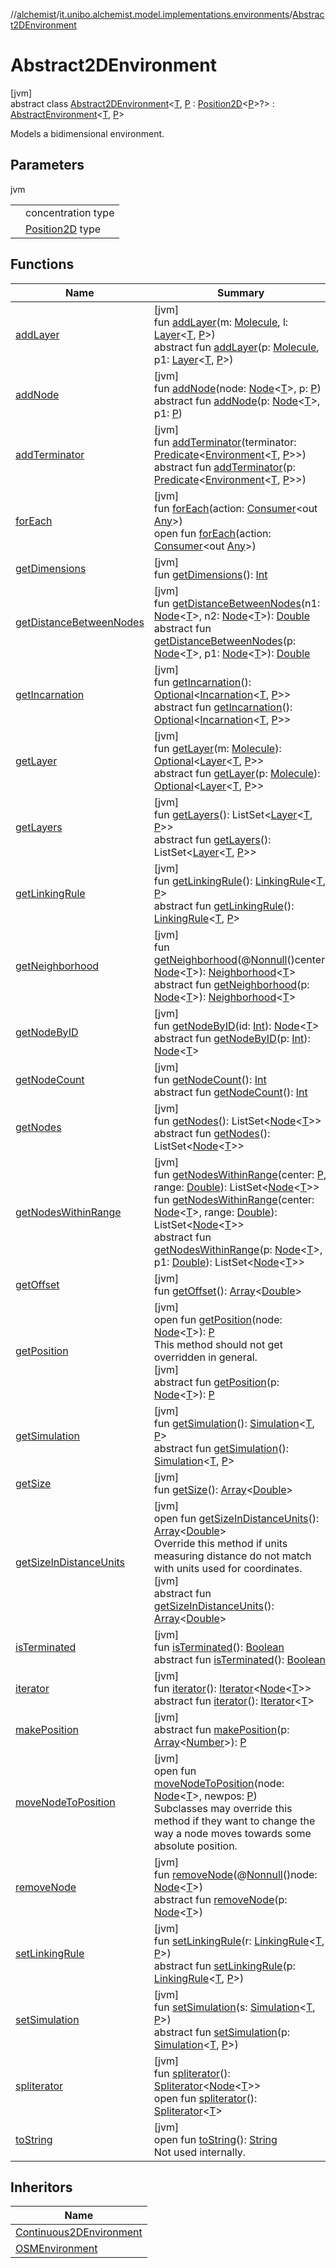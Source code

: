 //[alchemist](../../../index.md)/[it.unibo.alchemist.model.implementations.environments](../index.md)/[Abstract2DEnvironment](index.md)

# Abstract2DEnvironment

[jvm]\
abstract class [Abstract2DEnvironment](index.md)<[T](index.md), [P](index.md) : [Position2D](../../it.unibo.alchemist.model.interfaces/-position2-d/index.md)<[P](../../it.unibo.alchemist.model.interfaces/-route/index.md)>?> : [AbstractEnvironment](../-abstract-environment/index.md)<[T](../../it.unibo.alchemist.model.implementations.movestrategies.target/-follow-target/index.md), [P](../../it.unibo.alchemist.model.interfaces/-route/index.md)> 

Models a bidimensional environment.

## Parameters

jvm

| | |
|---|---|
| <T> | concentration type |
| <P> | [Position2D](../../it.unibo.alchemist.model.interfaces/-position2-d/index.md) type |

## Functions

| Name | Summary |
|---|---|
| [addLayer](../-abstract-environment/add-layer.md) | [jvm]<br>fun [addLayer](../-abstract-environment/add-layer.md)(m: [Molecule](../../it.unibo.alchemist.model.interfaces/-molecule/index.md), l: [Layer](../../it.unibo.alchemist.model.interfaces/-layer/index.md)<[T](../../it.unibo.alchemist.model.implementations.movestrategies.target/-follow-target/index.md), [P](../../it.unibo.alchemist.model.interfaces/-route/index.md)>)<br>abstract fun [addLayer](../../it.unibo.alchemist.model.interfaces/-environment/add-layer.md)(p: [Molecule](../../it.unibo.alchemist.model.interfaces/-molecule/index.md), p1: [Layer](../../it.unibo.alchemist.model.interfaces/-layer/index.md)<[T](../../it.unibo.alchemist.model.implementations.movestrategies.target/-follow-target/index.md), [P](../../it.unibo.alchemist.model.interfaces/-route/index.md)>) |
| [addNode](../-abstract-environment/add-node.md) | [jvm]<br>fun [addNode](../-abstract-environment/add-node.md)(node: [Node](../../it.unibo.alchemist.model.interfaces/-node/index.md)<[T](../../it.unibo.alchemist.model.implementations.movestrategies.target/-follow-target/index.md)>, p: [P](../../it.unibo.alchemist.model.interfaces/-route/index.md))<br>abstract fun [addNode](../../it.unibo.alchemist.model.interfaces/-environment/add-node.md)(p: [Node](../../it.unibo.alchemist.model.interfaces/-node/index.md)<[T](../../it.unibo.alchemist.model.implementations.movestrategies.target/-follow-target/index.md)>, p1: [P](../../it.unibo.alchemist.model.interfaces/-route/index.md)) |
| [addTerminator](../-abstract-environment/add-terminator.md) | [jvm]<br>fun [addTerminator](../-abstract-environment/add-terminator.md)(terminator: [Predicate](https://docs.oracle.com/javase/8/docs/api/java/util/function/Predicate.html)<[Environment](../../it.unibo.alchemist.model.interfaces/-environment/index.md)<[T](../../it.unibo.alchemist.model.implementations.movestrategies.target/-follow-target/index.md), [P](../../it.unibo.alchemist.model.interfaces/-route/index.md)>>)<br>abstract fun [addTerminator](../../it.unibo.alchemist.model.interfaces/-environment/add-terminator.md)(p: [Predicate](https://docs.oracle.com/javase/8/docs/api/java/util/function/Predicate.html)<[Environment](../../it.unibo.alchemist.model.interfaces/-environment/index.md)<[T](../../it.unibo.alchemist.model.implementations.movestrategies.target/-follow-target/index.md), [P](../../it.unibo.alchemist.model.interfaces/-route/index.md)>>) |
| [forEach](../-abstract-environment/for-each.md) | [jvm]<br>fun [forEach](../-abstract-environment/for-each.md)(action: [Consumer](https://docs.oracle.com/javase/8/docs/api/java/util/function/Consumer.html)<out [Any](https://kotlinlang.org/api/latest/jvm/stdlib/kotlin/-any/index.html)>)<br>open fun [forEach](../../it.unibo.alchemist.expressions.implementations/-list-tree-node/index.md#-655675525%2FFunctions%2F-267951372)(action: [Consumer](https://docs.oracle.com/javase/8/docs/api/java/util/function/Consumer.html)<out [Any](https://kotlinlang.org/api/latest/jvm/stdlib/kotlin/-any/index.html)>) |
| [getDimensions](get-dimensions.md) | [jvm]<br>fun [getDimensions](get-dimensions.md)(): [Int](https://kotlinlang.org/api/latest/jvm/stdlib/kotlin/-int/index.html) |
| [getDistanceBetweenNodes](../-abstract-environment/get-distance-between-nodes.md) | [jvm]<br>fun [getDistanceBetweenNodes](../-abstract-environment/get-distance-between-nodes.md)(n1: [Node](../../it.unibo.alchemist.model.interfaces/-node/index.md)<[T](../../it.unibo.alchemist.model.implementations.movestrategies.target/-follow-target/index.md)>, n2: [Node](../../it.unibo.alchemist.model.interfaces/-node/index.md)<[T](../../it.unibo.alchemist.model.implementations.movestrategies.target/-follow-target/index.md)>): [Double](https://kotlinlang.org/api/latest/jvm/stdlib/kotlin/-double/index.html)<br>abstract fun [getDistanceBetweenNodes](../../it.unibo.alchemist.model.interfaces/-environment/get-distance-between-nodes.md)(p: [Node](../../it.unibo.alchemist.model.interfaces/-node/index.md)<[T](../../it.unibo.alchemist.model.implementations.movestrategies.target/-follow-target/index.md)>, p1: [Node](../../it.unibo.alchemist.model.interfaces/-node/index.md)<[T](../../it.unibo.alchemist.model.implementations.movestrategies.target/-follow-target/index.md)>): [Double](https://kotlinlang.org/api/latest/jvm/stdlib/kotlin/-double/index.html) |
| [getIncarnation](../-o-s-m-environment/index.md#-2029827470%2FFunctions%2F-267951372) | [jvm]<br>fun [getIncarnation](../-o-s-m-environment/index.md#-2029827470%2FFunctions%2F-267951372)(): [Optional](https://docs.oracle.com/javase/8/docs/api/java/util/Optional.html)<[Incarnation](../../it.unibo.alchemist.model.interfaces/-incarnation/index.md)<[T](../../it.unibo.alchemist.model.implementations.movestrategies.target/-follow-target/index.md), [P](../../it.unibo.alchemist.model.interfaces/-route/index.md)>><br>abstract fun [getIncarnation](../../it.unibo.alchemist.model.interfaces/-environment/get-incarnation.md)(): [Optional](https://docs.oracle.com/javase/8/docs/api/java/util/Optional.html)<[Incarnation](../../it.unibo.alchemist.model.interfaces/-incarnation/index.md)<[T](../../it.unibo.alchemist.model.implementations.movestrategies.target/-follow-target/index.md), [P](../../it.unibo.alchemist.model.interfaces/-route/index.md)>> |
| [getLayer](../-abstract-environment/get-layer.md) | [jvm]<br>fun [getLayer](../-abstract-environment/get-layer.md)(m: [Molecule](../../it.unibo.alchemist.model.interfaces/-molecule/index.md)): [Optional](https://docs.oracle.com/javase/8/docs/api/java/util/Optional.html)<[Layer](../../it.unibo.alchemist.model.interfaces/-layer/index.md)<[T](../../it.unibo.alchemist.model.implementations.movestrategies.target/-follow-target/index.md), [P](../../it.unibo.alchemist.model.interfaces/-route/index.md)>><br>abstract fun [getLayer](../../it.unibo.alchemist.model.interfaces/-environment/get-layer.md)(p: [Molecule](../../it.unibo.alchemist.model.interfaces/-molecule/index.md)): [Optional](https://docs.oracle.com/javase/8/docs/api/java/util/Optional.html)<[Layer](../../it.unibo.alchemist.model.interfaces/-layer/index.md)<[T](../../it.unibo.alchemist.model.implementations.movestrategies.target/-follow-target/index.md), [P](../../it.unibo.alchemist.model.interfaces/-route/index.md)>> |
| [getLayers](../-o-s-m-environment/index.md#-111627440%2FFunctions%2F-267951372) | [jvm]<br>fun [getLayers](../-o-s-m-environment/index.md#-111627440%2FFunctions%2F-267951372)(): ListSet<[Layer](../../it.unibo.alchemist.model.interfaces/-layer/index.md)<[T](../../it.unibo.alchemist.model.implementations.movestrategies.target/-follow-target/index.md), [P](../../it.unibo.alchemist.model.interfaces/-route/index.md)>><br>abstract fun [getLayers](../../it.unibo.alchemist.model.interfaces/-environment/get-layers.md)(): ListSet<[Layer](../../it.unibo.alchemist.model.interfaces/-layer/index.md)<[T](../../it.unibo.alchemist.model.implementations.movestrategies.target/-follow-target/index.md), [P](../../it.unibo.alchemist.model.interfaces/-route/index.md)>> |
| [getLinkingRule](../-abstract-environment/get-linking-rule.md) | [jvm]<br>fun [getLinkingRule](../-abstract-environment/get-linking-rule.md)(): [LinkingRule](../../it.unibo.alchemist.model.interfaces/-linking-rule/index.md)<[T](../../it.unibo.alchemist.model.implementations.movestrategies.target/-follow-target/index.md), [P](../../it.unibo.alchemist.model.interfaces/-route/index.md)><br>abstract fun [getLinkingRule](../../it.unibo.alchemist.model.interfaces/-environment/get-linking-rule.md)(): [LinkingRule](../../it.unibo.alchemist.model.interfaces/-linking-rule/index.md)<[T](../../it.unibo.alchemist.model.implementations.movestrategies.target/-follow-target/index.md), [P](../../it.unibo.alchemist.model.interfaces/-route/index.md)> |
| [getNeighborhood](../-abstract-environment/get-neighborhood.md) | [jvm]<br>fun [getNeighborhood](../-abstract-environment/get-neighborhood.md)(@[Nonnull](https://docs.oracle.com/javase/8/docs/api/javax/annotation/Nonnull.html)()center: [Node](../../it.unibo.alchemist.model.interfaces/-node/index.md)<[T](../../it.unibo.alchemist.model.implementations.movestrategies.target/-follow-target/index.md)>): [Neighborhood](../../it.unibo.alchemist.model.interfaces/-neighborhood/index.md)<[T](../../it.unibo.alchemist.model.implementations.movestrategies.target/-follow-target/index.md)><br>abstract fun [getNeighborhood](../../it.unibo.alchemist.model.interfaces/-environment/get-neighborhood.md)(p: [Node](../../it.unibo.alchemist.model.interfaces/-node/index.md)<[T](../../it.unibo.alchemist.model.implementations.movestrategies.target/-follow-target/index.md)>): [Neighborhood](../../it.unibo.alchemist.model.interfaces/-neighborhood/index.md)<[T](../../it.unibo.alchemist.model.implementations.movestrategies.target/-follow-target/index.md)> |
| [getNodeByID](../-abstract-environment/get-node-by-i-d.md) | [jvm]<br>fun [getNodeByID](../-abstract-environment/get-node-by-i-d.md)(id: [Int](https://kotlinlang.org/api/latest/jvm/stdlib/kotlin/-int/index.html)): [Node](../../it.unibo.alchemist.model.interfaces/-node/index.md)<[T](../../it.unibo.alchemist.model.implementations.movestrategies.target/-follow-target/index.md)><br>abstract fun [getNodeByID](../../it.unibo.alchemist.model.interfaces/-environment/get-node-by-i-d.md)(p: [Int](https://kotlinlang.org/api/latest/jvm/stdlib/kotlin/-int/index.html)): [Node](../../it.unibo.alchemist.model.interfaces/-node/index.md)<[T](../../it.unibo.alchemist.model.implementations.movestrategies.target/-follow-target/index.md)> |
| [getNodeCount](../-abstract-environment/get-node-count.md) | [jvm]<br>fun [getNodeCount](../-abstract-environment/get-node-count.md)(): [Int](https://kotlinlang.org/api/latest/jvm/stdlib/kotlin/-int/index.html)<br>abstract fun [getNodeCount](../../it.unibo.alchemist.model.interfaces/-environment/get-node-count.md)(): [Int](https://kotlinlang.org/api/latest/jvm/stdlib/kotlin/-int/index.html) |
| [getNodes](../-o-s-m-environment/index.md#-1850356489%2FFunctions%2F-267951372) | [jvm]<br>fun [getNodes](../-o-s-m-environment/index.md#-1850356489%2FFunctions%2F-267951372)(): ListSet<[Node](../../it.unibo.alchemist.model.interfaces/-node/index.md)<[T](../../it.unibo.alchemist.model.implementations.movestrategies.target/-follow-target/index.md)>><br>abstract fun [getNodes](../../it.unibo.alchemist.model.interfaces/-environment/get-nodes.md)(): ListSet<[Node](../../it.unibo.alchemist.model.interfaces/-node/index.md)<[T](../../it.unibo.alchemist.model.implementations.movestrategies.target/-follow-target/index.md)>> |
| [getNodesWithinRange](../-abstract-environment/get-nodes-within-range.md) | [jvm]<br>fun [getNodesWithinRange](../-abstract-environment/get-nodes-within-range.md)(center: [P](../../it.unibo.alchemist.model.interfaces/-route/index.md), range: [Double](https://kotlinlang.org/api/latest/jvm/stdlib/kotlin/-double/index.html)): ListSet<[Node](../../it.unibo.alchemist.model.interfaces/-node/index.md)<[T](../../it.unibo.alchemist.model.implementations.movestrategies.target/-follow-target/index.md)>><br>fun [getNodesWithinRange](../-abstract-environment/get-nodes-within-range.md)(center: [Node](../../it.unibo.alchemist.model.interfaces/-node/index.md)<[T](../../it.unibo.alchemist.model.implementations.movestrategies.target/-follow-target/index.md)>, range: [Double](https://kotlinlang.org/api/latest/jvm/stdlib/kotlin/-double/index.html)): ListSet<[Node](../../it.unibo.alchemist.model.interfaces/-node/index.md)<[T](../../it.unibo.alchemist.model.implementations.movestrategies.target/-follow-target/index.md)>><br>abstract fun [getNodesWithinRange](../../it.unibo.alchemist.model.interfaces/-environment/get-nodes-within-range.md)(p: [Node](../../it.unibo.alchemist.model.interfaces/-node/index.md)<[T](../../it.unibo.alchemist.model.implementations.movestrategies.target/-follow-target/index.md)>, p1: [Double](https://kotlinlang.org/api/latest/jvm/stdlib/kotlin/-double/index.html)): ListSet<[Node](../../it.unibo.alchemist.model.interfaces/-node/index.md)<[T](../../it.unibo.alchemist.model.implementations.movestrategies.target/-follow-target/index.md)>> |
| [getOffset](get-offset.md) | [jvm]<br>fun [getOffset](get-offset.md)(): [Array](https://kotlinlang.org/api/latest/jvm/stdlib/kotlin/-array/index.html)<[Double](https://kotlinlang.org/api/latest/jvm/stdlib/kotlin/-double/index.html)> |
| [getPosition](../-abstract-environment/get-position.md) | [jvm]<br>open fun [getPosition](../-abstract-environment/get-position.md)(node: [Node](../../it.unibo.alchemist.model.interfaces/-node/index.md)<[T](../../it.unibo.alchemist.model.implementations.movestrategies.target/-follow-target/index.md)>): [P](../../it.unibo.alchemist.model.interfaces/-route/index.md)<br>This method should not get overridden in general.<br>[jvm]<br>abstract fun [getPosition](../../it.unibo.alchemist.model.interfaces/-environment/get-position.md)(p: [Node](../../it.unibo.alchemist.model.interfaces/-node/index.md)<[T](../../it.unibo.alchemist.model.implementations.movestrategies.target/-follow-target/index.md)>): [P](../../it.unibo.alchemist.model.interfaces/-route/index.md) |
| [getSimulation](../-o-s-m-environment/index.md#469895083%2FFunctions%2F-267951372) | [jvm]<br>fun [getSimulation](../-o-s-m-environment/index.md#469895083%2FFunctions%2F-267951372)(): [Simulation](../../it.unibo.alchemist.core.interfaces/-simulation/index.md)<[T](../../it.unibo.alchemist.model.implementations.movestrategies.target/-follow-target/index.md), [P](../../it.unibo.alchemist.model.interfaces/-route/index.md)><br>abstract fun [getSimulation](../../it.unibo.alchemist.model.interfaces/-environment/get-simulation.md)(): [Simulation](../../it.unibo.alchemist.core.interfaces/-simulation/index.md)<[T](../../it.unibo.alchemist.model.implementations.movestrategies.target/-follow-target/index.md), [P](../../it.unibo.alchemist.model.interfaces/-route/index.md)> |
| [getSize](get-size.md) | [jvm]<br>fun [getSize](get-size.md)(): [Array](https://kotlinlang.org/api/latest/jvm/stdlib/kotlin/-array/index.html)<[Double](https://kotlinlang.org/api/latest/jvm/stdlib/kotlin/-double/index.html)> |
| [getSizeInDistanceUnits](../-abstract-environment/get-size-in-distance-units.md) | [jvm]<br>open fun [getSizeInDistanceUnits](../-abstract-environment/get-size-in-distance-units.md)(): [Array](https://kotlinlang.org/api/latest/jvm/stdlib/kotlin/-array/index.html)<[Double](https://kotlinlang.org/api/latest/jvm/stdlib/kotlin/-double/index.html)><br>Override this method if units measuring distance do not match with units used for coordinates.<br>[jvm]<br>abstract fun [getSizeInDistanceUnits](../../it.unibo.alchemist.model.interfaces/-environment/get-size-in-distance-units.md)(): [Array](https://kotlinlang.org/api/latest/jvm/stdlib/kotlin/-array/index.html)<[Double](https://kotlinlang.org/api/latest/jvm/stdlib/kotlin/-double/index.html)> |
| [isTerminated](../-abstract-environment/is-terminated.md) | [jvm]<br>fun [isTerminated](../-abstract-environment/is-terminated.md)(): [Boolean](https://kotlinlang.org/api/latest/jvm/stdlib/kotlin/-boolean/index.html)<br>abstract fun [isTerminated](../../it.unibo.alchemist.model.interfaces/-environment/is-terminated.md)(): [Boolean](https://kotlinlang.org/api/latest/jvm/stdlib/kotlin/-boolean/index.html) |
| [iterator](../-abstract-environment/iterator.md) | [jvm]<br>fun [iterator](../-abstract-environment/iterator.md)(): [Iterator](https://docs.oracle.com/javase/8/docs/api/java/util/Iterator.html)<[Node](../../it.unibo.alchemist.model.interfaces/-node/index.md)<[T](../../it.unibo.alchemist.model.implementations.movestrategies.target/-follow-target/index.md)>><br>abstract fun [iterator](../../it.unibo.alchemist.loader.variables/-arbitrary-variable/index.md#-1606146105%2FFunctions%2F-267951372)(): [Iterator](https://docs.oracle.com/javase/8/docs/api/java/util/Iterator.html)<[T](../../it.unibo.alchemist.model.implementations.movestrategies.target/-follow-target/index.md)> |
| [makePosition](../../it.unibo.alchemist.model.interfaces/-environment/make-position.md) | [jvm]<br>abstract fun [makePosition](../../it.unibo.alchemist.model.interfaces/-environment/make-position.md)(p: [Array](https://kotlinlang.org/api/latest/jvm/stdlib/kotlin/-array/index.html)<[Number](https://docs.oracle.com/javase/8/docs/api/java/lang/Number.html)>): [P](../../it.unibo.alchemist.model.interfaces/-route/index.md) |
| [moveNodeToPosition](move-node-to-position.md) | [jvm]<br>open fun [moveNodeToPosition](move-node-to-position.md)(node: [Node](../../it.unibo.alchemist.model.interfaces/-node/index.md)<[T](../../it.unibo.alchemist.model.implementations.movestrategies.target/-follow-target/index.md)>, newpos: [P](../../it.unibo.alchemist.model.interfaces/-route/index.md))<br>Subclasses may override this method if they want to change the way a node moves towards some absolute position. |
| [removeNode](../-abstract-environment/remove-node.md) | [jvm]<br>fun [removeNode](../-abstract-environment/remove-node.md)(@[Nonnull](https://docs.oracle.com/javase/8/docs/api/javax/annotation/Nonnull.html)()node: [Node](../../it.unibo.alchemist.model.interfaces/-node/index.md)<[T](../../it.unibo.alchemist.model.implementations.movestrategies.target/-follow-target/index.md)>)<br>abstract fun [removeNode](../../it.unibo.alchemist.model.interfaces/-environment/remove-node.md)(p: [Node](../../it.unibo.alchemist.model.interfaces/-node/index.md)<[T](../../it.unibo.alchemist.model.implementations.movestrategies.target/-follow-target/index.md)>) |
| [setLinkingRule](../-abstract-environment/set-linking-rule.md) | [jvm]<br>fun [setLinkingRule](../-abstract-environment/set-linking-rule.md)(r: [LinkingRule](../../it.unibo.alchemist.model.interfaces/-linking-rule/index.md)<[T](../../it.unibo.alchemist.model.implementations.movestrategies.target/-follow-target/index.md), [P](../../it.unibo.alchemist.model.interfaces/-route/index.md)>)<br>abstract fun [setLinkingRule](../../it.unibo.alchemist.model.interfaces/-environment/set-linking-rule.md)(p: [LinkingRule](../../it.unibo.alchemist.model.interfaces/-linking-rule/index.md)<[T](../../it.unibo.alchemist.model.implementations.movestrategies.target/-follow-target/index.md), [P](../../it.unibo.alchemist.model.interfaces/-route/index.md)>) |
| [setSimulation](../-o-s-m-environment/index.md#388221721%2FFunctions%2F-267951372) | [jvm]<br>fun [setSimulation](../-o-s-m-environment/index.md#388221721%2FFunctions%2F-267951372)(s: [Simulation](../../it.unibo.alchemist.core.interfaces/-simulation/index.md)<[T](../../it.unibo.alchemist.model.implementations.movestrategies.target/-follow-target/index.md), [P](../../it.unibo.alchemist.model.interfaces/-route/index.md)>)<br>abstract fun [setSimulation](../../it.unibo.alchemist.model.interfaces/-environment/set-simulation.md)(p: [Simulation](../../it.unibo.alchemist.core.interfaces/-simulation/index.md)<[T](../../it.unibo.alchemist.model.implementations.movestrategies.target/-follow-target/index.md), [P](../../it.unibo.alchemist.model.interfaces/-route/index.md)>) |
| [spliterator](../-abstract-environment/spliterator.md) | [jvm]<br>fun [spliterator](../-abstract-environment/spliterator.md)(): [Spliterator](https://docs.oracle.com/javase/8/docs/api/java/util/Spliterator.html)<[Node](../../it.unibo.alchemist.model.interfaces/-node/index.md)<[T](../../it.unibo.alchemist.model.implementations.movestrategies.target/-follow-target/index.md)>><br>open fun [spliterator](../../it.unibo.alchemist.expressions.implementations/-list-tree-node/index.md#-677603448%2FFunctions%2F-267951372)(): [Spliterator](https://docs.oracle.com/javase/8/docs/api/java/util/Spliterator.html)<[T](../../it.unibo.alchemist.model.implementations.movestrategies.target/-follow-target/index.md)> |
| [toString](../-abstract-environment/to-string.md) | [jvm]<br>open fun [toString](../-abstract-environment/to-string.md)(): [String](https://docs.oracle.com/javase/8/docs/api/java/lang/String.html)<br>Not used internally. |

## Inheritors

| Name |
|---|
| [Continuous2DEnvironment](../-continuous2-d-environment/index.md) |
| [OSMEnvironment](../-o-s-m-environment/index.md) |
